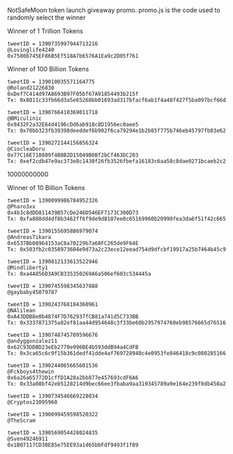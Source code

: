 NotSafeMoon token launch giveaway promo.
promo.js is the code used to randomly select the winner

Winner of 1 Trillion Tokens

    tweetID = 1390735997944713216
    @Lovinglife4240
    0x7580b745EF86B5Ef518A7b6576A1Ea9c2D05f761

Winner of 100 Billion Tokens

    tweetID = 139010035571164775
    @Roland21226830
    0xDef7C414d97A8693B97F05bf67A91854493b215f
    Tx: 0x8011c33fb66d3a5e65268bb01693ad317bfacf6ab1f4a48f427f5ba097bcf66d

    tweetID = 1390766410369011718
    @BMiculinic
    0x9432F2a32E64d4196cDd6ab918c8D1956ec0aee5
    Tx: 0x70bb323fb39398deeddef6b902f6ca79294e1b2b85f775b746eb45797fb03e62

    tweetID = 1390272144156856324
    @CiocleaDoru
    0x77C16E718889f4B8B2D15049B0Bf2bCf463DC203
    Tx: 0xef2cdb47e9ac373e8c1430f26fb3526fbefa16183c6aa58c8dae0271bcaeb2c2

10000000000

Winner of 10 Billion Tokens

    tweetID = 1390099986784952326
    @Pharo3xx
    0x4b3c8dDDA11439B57cDe246D546EF7173C300D73
    Tx: 0xfa808dd4df8b3462ff6f9de9d8107ee0c65169960b20990fea3da6f51f42c665
    
    tweetID = 1390155695886979074
    @AndreasTikara
    0x6537Bb08964153aC8a70229b7a68FC265de9F64E
    Tx: 0x503fb2c0358973604e9d73a2c23ece12eead754d9dfcbf19917a25b7464b45c9

    tweetID = 1390812133613522946
    @Mindliberty1
    Tx: 0xa4A856D3A9CB335350269A6a506ef603c534445a

    tweetID = 1390745598345637888
    @gaybaby45079787

    tweetID = 1390243768184360961
    @NAlilean
    0xA43DDB8e0b4874F7D762937fCB81a741d5C733BB
    Tx: 0x3337871375a82ef81aa44d954648c3f33be60b2957974760eb98576665d76516 

    tweetID = 1390748745709596676
    @andyggonzalez11	
    0x62C93DDBD23eEb2770e996BE4b593ddB94a4CdFB
    Tx: 0x3ca65c6c9f15b361dedf41dde4af769728940c4e0953fe846418c9c080285166

    tweetID = 1390244065665601536
    @Fckboys4thewin
    0x6a26a65772D1cffD1A28a2bb877e457693cdF6A6
    Tx: 0x33a08bf42eb5128214d9bec66ee3fbaba9aa319345789a9e164e239f0db450a2

    tweetID = 1390734546669228034
    @Cryptos21095968

    tweetID = 1390099459598520322
    @TheScram

    tweetID = 1390569054428024835
    @Sven49246911
    0x1B07117CD38E85e75EE93a1d65bbFdf9493f1f89
